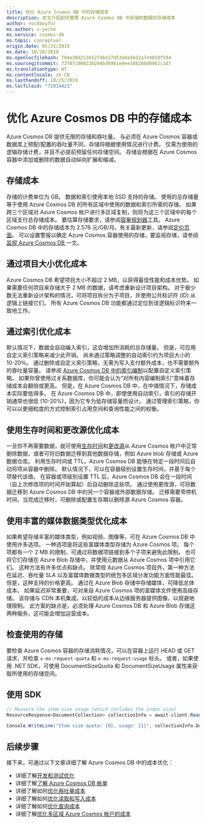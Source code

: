 ```yaml
---
title: 优化 Azure Cosmos DB 中的存储成本
description: 本文介绍如何管理 Azure Cosmos DB 中存储的数据的存储成本
author: rockboyfor
ms.author: v-yeche
ms.service: cosmos-db
ms.topic: conceptual
origin.date: 05/21/2019
ms.date: 10/28/2019
ms.openlocfilehash: f94e38d213652f4b437d53e0a56d2a7e9859f594
ms.sourcegitcommit: 73f07c008336204bd69b1e0ee188286d0962c1d7
ms.translationtype: HT
ms.contentlocale: zh-CN
ms.lasthandoff: 10/25/2019
ms.locfileid: "72914421"
---
```

# <a name="optimize-storage-cost-in-azure-cosmos-db"></a>优化 Azure Cosmos DB 中的存储成本

Azure Cosmos DB 提供无限的存储和吞吐量。 与必须在 Azure Cosmos 容器或数据库上预配/配置的吞吐量不同，存储将根据使用情况进行计费。 仅需为使用的逻辑存储计费，并且不必提前预留任何存储空间。 存储会根据在 Azure Cosmos 容器中添加或删除的数据自动纵向扩展和缩减。

## <a name="storage-cost"></a>存储成本

<!--MOONCAKE: CORRRECT ON $0.25 to CNY 2.576 -->

存储的计费单位为 GB。 数据和索引使用本地 SSD 支持的存储。 使用的总存储量等于使用 Azure Cosmos DB 的所有区域中使用的数据和索引所需的存储。 如果跨三个区域对 Azure Cosmos 帐户进行多区域复制，则将为这三个区域中的每个区域支付总存储成本。 要估算存储要求，请参阅[容量规划器](https://www.documentdb.com/capacityplanner)工具。 Azure Cosmos DB 中的存储成本为 2.576 元/GB/月。有关最新更新，请参阅[定价页面](https://www.azure.cn/pricing/details/cosmos-db/)。 可以设置警报以确定 Azure Cosmos 容器使用的存储，要监视存储，请参阅[监视 Azure Cosmos DB ](monitor-accounts.md)一文。

<!--MOONCAKE: CORRRECT ON $0.25 to CNY 2.576 -->

## <a name="optimize-cost-with-item-size"></a>通过项目大小优化成本

Azure Cosmos DB 希望项目大小不超过 2 MB，以获得最佳性能和成本优势。 如果需要任何项目来存储大于 2 MB 的数据，请考虑重新设计项目架构。 对于极少数无法重新设计架构的情况，可将项目拆分为子项目，并使用公共标识符 (ID) 从逻辑上链接它们。 所有 Azure Cosmos DB 功能都通过定位到该逻辑标识符来一致地工作。

## <a name="optimize-cost-with-indexing"></a>通过索引优化成本

默认情况下，数据会自动编入索引，这会增加所消耗的总存储量。 但是，可应用自定义索引策略来减少此开销。 尚未通过策略调整的自动索引约为项目大小的 10-20％。 通过删除或自定义索引策略，无需为写入支付额外成本，也不需要额外的吞吐量容量。 请参阅 [Azure Cosmos DB 中的索引编制](indexing-policies.md)以配置自定义索引策略。 如果你曾使用过关系数据库，你可能会认为“对所有内容编制索引”意味着存储成本会翻倍或更高。 但是，在 Azure Cosmos DB 中，在中值情况下，存储成本实际要低得多。 在 Azure Cosmos DB 中，即使使用自动索引，索引的存储开销通常也很低 (10-20%)，因为它专为低存储容量而设计。 通过管理索引策略，你可以以更细粒度的方式控制索引占用空间和查询性能之间的权衡。

## <a name="optimize-cost-with-time-to-live-and-change-feed"></a>使用生存时间和更改源优化成本

一旦你不再需要数据，就可使用[生存时间](time-to-live.md)和[更改源](change-feed.md)从 Azure Cosmos 帐户中正常删除数据，或者可将旧数据迁移到其他数据存储，例如 Azure blob 存储或 Azure 数据仓库。 利用生存时间或 TTL，Azure Cosmos DB 能够在特定一段时间后自动将项从容器中删除。 默认情况下，可以在容器级别设置生存时间，并基于每个项替代该值。 在容器或项级别设置 TTL 后，Azure Cosmos DB 会在一段时间（自上次修改项的时间开始算起）后自动删除这些项。 通过使用更改源，可将数据迁移到 Azure Cosmos DB 中的另一个容器或外部数据存储。 迁移需要零停机时间，当完成迁移时，可删除或配置生存期以删除源 Azure Cosmos 容器。

## <a name="optimize-cost-with-rich-media-data-types"></a>使用丰富的媒体数据类型优化成本 

如果希望存储丰富的媒体类型，例如视频、图像等，可在 Azure Cosmos DB 中使用许多选项。 一种选项是将这些富媒体类型存储为 Azure Cosmos 项。 每个项都有一个 2 MB 的限制，可通过将数据项链接到多个子项来避免此限制。 也可将它们存储在 Azure Blob 存储中，并使用元数据从 Azure Cosmos 项中引用它们。 这种方法有许多优点和缺点。 除常规 Azure Cosmos 项目外，第一种方法在延迟、吞吐量 SLA 以及富媒体数据类型的统包多区域分发功能方面性能最佳。 但是，这种支持的价格更高。 通过在 Azure Blob 存储中存储媒体，可降低总体成本。 如果延迟非常重要，可对来自 Azure Cosmos 项的富媒体文件使用高级存储。 该存储与 CDN 本机集成，以较低的成本从边缘服务器提供图像，以规避地理限制。 此方案的缺点是，必须处理 Azure Cosmos DB 和 Azure Blob 存储这两种服务，这可能会增加运营成本。 

## <a name="check-storage-consumed"></a>检查使用的存储

要检查 Azure Cosmos 容器的存储消耗情况，可以在容器上运行 HEAD 或 GET请求，并检查 `x-ms-request-quota` 和 `x-ms-request-usage` 标头。 或者，如果使用 .NET SDK，可使用 DocumentSizeQuota 和 DocumentSizeUsage 属性来获取所使用的存储空间。

<!--Not Available on [DocumentSizeQuota](https://docs.microsoft.com/zh-cn/previous-versions/azure/dn850325(v%3Dazure.100))-->
<!--Not Available on [DocumentSizeUsage](https://msdn.microsoft.com/library/azure/dn850324.aspx)-->

## <a name="using-sdk"></a>使用 SDK

```csharp
// Measure the item size usage (which includes the index size)
ResourceResponse<DocumentCollection> collectionInfo = await client.ReadDocumentCollectionAsync(UriFactory.CreateDocumentCollectionUri("db", "coll"));   

Console.WriteLine("Item size quota: {0}, usage: {1}", collectionInfo.DocumentQuota, collectionInfo.DocumentUsage);
```

## <a name="next-steps"></a>后续步骤

接下来，可通过以下文章详细了解 Azure Cosmos DB 中的成本优化：

* 详细了解[开发和测试优化](optimize-dev-test.md)
* 详细了解[了解 Azure Cosmos DB 帐单](understand-your-bill.md)
* 详细了解如何[优化吞吐量成本](optimize-cost-throughput.md)
* 详细了解如何[优化读取和写入成本](optimize-cost-reads-writes.md)
* 详细了解如何[优化查询成本](optimize-cost-queries.md)
* 详细了解[优化多区域 Azure Cosmos 帐户的成本](optimize-cost-regions.md)

<!-- Update_Description: update meta properties, wording update -->
